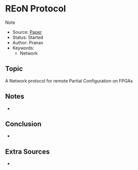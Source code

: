 # REoN Protocol
> [!NOTE]
> - Source: [Paper](../Sources/A_remote_partial-reconfigurable_SoC_with_a_RISC-V_soft_processor_targeting_low-end_FPGAs.pdf)
> - Status: Started
> - Author: Pranav
> - Keywords: 
>   - Network

## Topic
A Network protocol for remote Partial Configuration on FPGAs

## Notes
- 

## Conclusion
- 

## Extra Sources
- 
